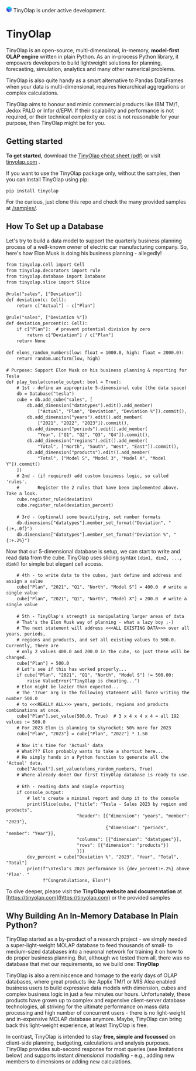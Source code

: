 ![TinyOlap logo](/doc/source/_logos/cube16.png)  TinyOlap is under active development.

# TinyOlap 

TinyOlap is an open-source, multi-dimensional, in-memory, **model-first OLAP engine** written in plain Python. 
As an in-process Python library, it empowers developers to build lightweight solutions for planning, 
forecasting, simulation, analytics and many other numerical problems.

TinyOlap is also quite handy as a smart alternative to Pandas DataFrames when your data is multi-dimensional, 
requires hierarchical aggregations or complex calculations.

TinyOlap aims to honour and mimic commercial products like IBM TM/1, Jedox PALO or Infor d/EPM. If their 
scalability and performance is not required, or their technical complexity or cost is not reasonable for 
your purpose, then TinyOlap might be for you.

## Getting started
**To get started**, download the [TinyOlap cheat sheet (pdf)](https://tinyolap.com/tinyolap_cheatsheet.pdf)
or visit [tinyolap.com](https://tinyolap.com) . 

If you want to use the TinyOlap package only, without the samples, then you can install TinyOlap using pip:

    pip install tinyolap

For the curious, just clone this repo and check the many provided samples 
at [/samples/](https://github.com/Zeutschler/tinyolap/blob/main/samples).

## How To Set up a Database
Let's try to build a data model to support the quarterly business planning process of a well-known owner 
of electric car manufacturing company. So, here's how Elon Musk is doing his business planning - allegedly!

    from tinyolap.cell import Cell
    from tinyolap.decorators import rule
    from tinyolap.database import Database
    from tinyolap.slice import Slice
    
    @rule("sales", ["Deviation"])
    def deviation(c: Cell):
        return c["Actual"] - c["Plan"]
    
    @rule("sales", ["Deviation %"])
    def deviation_percent(c: Cell):
        if c["Plan"]:  # prevent potential division by zero
            return c["Deviation"] / c["Plan"]
        return None
    
    def elons_random_numbers(low: float = 1000.0, high: float = 2000.0):
        return random.uniform(low, high)
    
    # Purpose: Support Elon Musk on his business planning & reporting for Tesla
    def play_tesla(console_output: bool = True):
        # 1st - define an appropriate 5-dimensional cube (the data space)
        db = Database("tesla")
        cube = db.add_cube("sales", [
            db.add_dimension("datatypes").edit().add_member(
                ["Actual", "Plan", "Deviation", "Deviation %"]).commit(),
            db.add_dimension("years").edit().add_member(
                ["2021", "2022", "2023"]).commit(),
            db.add_dimension("periods").edit().add_member(
                "Year", ["Q1", "Q2", "Q3", "Q4"]).commit(),
            db.add_dimension("regions").edit().add_member(
                "Total", ["North", "South", "West", "East"]).commit(),
            db.add_dimension("products").edit().add_member(
                "Total", ["Model S", "Model 3", "Model X", "Model Y"]).commit()
        ])
        # 2nd - (if required) add custom business logic, so called 'rules'.
        #       Register the 2 rules that have been implemented above. Take a look.
        cube.register_rule(deviation)
        cube.register_rule(deviation_percent)

        # 3rd - (optional) some beautifying, set number formats
        db.dimensions["datatypes"].member_set_format("Deviation", "{:+,.0f}")
        db.dimensions["datatypes"].member_set_format("Deviation %", "{:+.2%}")

Now that our 5-dimensional database is setup, we can start to write and read data from the cube.
TinyOlap uses slicing syntax ``[dim1, dim2, ..., dimN]`` for simple but elegant cell access. 

        # 4th - to write data to the cubes, just define and address and assign a value
        cube["Plan", "2021", "Q1", "North", "Model S"] = 400.0  # write a single value
        cube["Plan", "2021", "Q1", "North", "Model X"] = 200.0  # write a single value
    
        # 5th - TinyOlap's strength is manipulating larger areas of data
        # That's the Elon Musk way of planning - what a lazy boy ;-)
        # The next statement will address <<<ALL EXISTING DATA>>> over all years, periods,
        # regions and products, and set all existing values to 500.0. Currently, there are
        # only 2 values 400.0 and 200.0 in the cube, so just these will be changed.
        cube["Plan"] = 500.0
        # Let's see if this has worked properly...
        if cube["Plan", "2021", "Q1", "North", "Model S"] != 500.00:
            raise ValueError("TinyOlap is cheating...")
        # Elon might be lazier than expected...
        # The 'True' arg in the following statement will force writing the number 500.0
        # to <<<REALLY ALL>>> years, periods, regions and products combinations at once.
        cube["Plan"].set_value(500.0, True)  # 3 x 4 x 4 x 4 = all 192 values := 500.0
        # For 2023 Elon is planning to skyrocket: 50% more for 2023
        cube["Plan", "2023"] = cube["Plan", "2022"] * 1.50
    
        # Now it's time for 'Actual' data
        # What??? Elon probably wants to take a shortcut here...
        # He simply hands in a Python function to generate all the 'Actual' data.
        cube["Actual"].set_value(elons_random_numbers, True)
        # Where already done! Our first TinyOlap database is ready to use.
    
        # 6th - reading data and simple reporting
        if console_output:
            # let's create a minimal report and dump it to the console
            print(Slice(cube, {"title": "Tesla - Sales 2023 by region and products",
                               "header": [{"dimension": "years", "member": "2023"},
                                          {"dimension": "periods", "member": "Year"}],
                               "columns": [{"dimension": "datatypes"}],
                               "rows": [{"dimension": "products"}]
                               }))
            dev_percent = cube["Deviation %", "2023", "Year", "Total", "Total"]
            print(f"\nTesla's 2023 performance is {dev_percent:+.2%} above 'Plan'. "
                  f"Congratulations, Elon!")

To dive deeper, please visit the **TinyOlap website and documentation** at [https://tinyolap.com](https://tinyolap.com)
or the provided samples

## Why Building An In-Memory Database In Plain Python? 
TinyOlap started as a by-product of a research project - we simply needed a super-light-weight MOLAP database 
to feed thousands of small- to medium-sized databases into a neuronal network for training it on how to do proper business planning. 
But, although we tested them all, there was no database that met our requirements, so we build one: **TinyOlap**

TinyOlap is also a reminiscence and homage to the early days of OLAP databases, where great products like 
Applix TM/1 or MIS Alea enabled business users to build expressive data models with dimension, cubes and complex 
business logic in just a few minutes our hours. Unfortunately, these products have grown up to complex and 
expensive client-server database technologies, all striving for the ultimate performance on mass data 
processing and high number of concurrent users - there is no light-weight and in-expensive MOLAP database anymore. 
Maybe, TinyOlap can bring back this light-weight experience, at least TinyOlap is free.

In contrast, TinyOlap is intended to stay **free, simple and focussed** on 
client-side planning, budgeting, calculations and analysis purposes. TinyOlap provides sub-second 
response for most queries (see limitations below) and supports instant 
*dimensional modelling* - e.g., adding new members to dimensions or adding new calculations.
